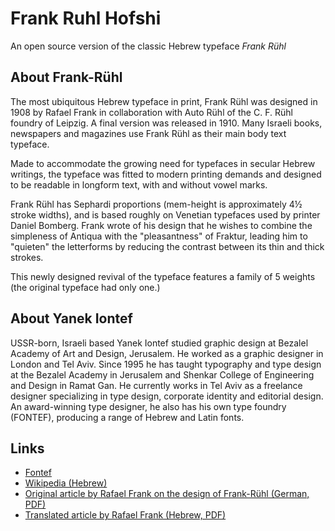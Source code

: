 # Frank Ruhl Hofshi

An open source version of the classic Hebrew typeface _Frank Rühl_

## About Frank-Rühl

The most ubiquitous Hebrew typeface in print, Frank Rühl was designed in 1908 by Rafael Frank in collaboration with Auto Rühl of the C. F. Rühl foundry of Leipzig. 
A final version was released in 1910. 
Many Israeli books, newspapers and magazines use Frank Rühl as their main body text typeface.

Made to accommodate the growing need for typefaces in secular Hebrew writings, the typeface was fitted to modern printing demands and designed to be readable in longform text, with and without vowel marks.

Frank Rühl has Sephardi proportions (mem-height is approximately 4½ stroke widths), and is based roughly on Venetian typefaces used by printer Daniel Bomberg. 
Frank wrote of his design that he wishes to combine the simpleness of Antiqua with the "pleasantness" of Fraktur, leading him to "quieten" the letterforms by reducing the contrast between its thin and thick strokes.

This newly designed revival of the typeface features a family of 5 weights (the original typeface had only one.)

## About Yanek Iontef

USSR-born, Israeli based Yanek Iontef studied graphic design at Bezalel Academy of Art and Design, Jerusalem. 
He worked as a graphic designer in London and Tel Aviv. 
Since 1995 he has taught typography and type design at the Bezalel Academy in Jerusalem and Shenkar College of Engineering and Design in Ramat Gan. 
He currently works in Tel Aviv as a freelance designer specializing in type design, corporate identity and editorial design. 
An award-winning type designer, he also has his own type foundry (FONTEF), producing a range of Hebrew and Latin fonts.

## Links

* [Fontef](http://fontef.com)
* [Wikipedia (Hebrew)](https://he.wikipedia.org/wiki/%D7%A4%D7%A8%D7%A0%D7%A7-%D7%A8%D7%99%D7%94%D7%9C)
* [Original article by Rafael Frank on the design of Frank-Rühl (German, PDF)](http://www.tau.ac.il/~stoledo/fonts/frank-scanned.pdf)
* [Translated article by Rafael Frank (Hebrew, PDF)](http://www.tau.ac.il/~stoledo/fonts/frank-hebrew.pdf)
